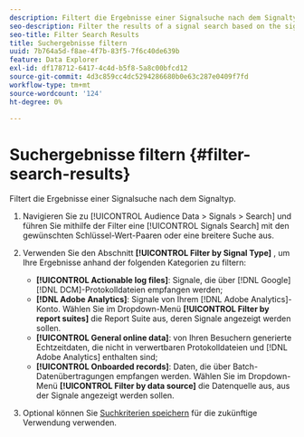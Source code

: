 ```yaml
---
description: Filtert die Ergebnisse einer Signalsuche nach dem Signaltyp.
seo-description: Filter the results of a signal search based on the signal type.
seo-title: Filter Search Results
title: Suchergebnisse filtern
uuid: 7b764a5d-f8ae-4f7b-83f5-7f6c40de639b
feature: Data Explorer
exl-id: df178712-6417-4c4d-b5f8-5a8c00bfcd12
source-git-commit: 4d3c859cc4dc5294286680b0e63c287e0409f7fd
workflow-type: tm+mt
source-wordcount: '124'
ht-degree: 0%

---
```


# Suchergebnisse filtern {#filter-search-results}

Filtert die Ergebnisse einer Signalsuche nach dem Signaltyp.

1. Navigieren Sie zu [!UICONTROL Audience Data > Signals > Search] und führen Sie mithilfe der Filter eine [!UICONTROL Signals Search] mit den gewünschten Schlüssel-Wert-Paaren oder eine breitere Suche aus.
1. Verwenden Sie den Abschnitt **[!UICONTROL Filter by Signal Type]** , um Ihre Ergebnisse anhand der folgenden Kategorien zu filtern:

   * **[!UICONTROL Actionable log files]**: Signale, die über [!DNL Google] [!DNL DCM]-Protokolldateien empfangen werden;
   * **[!DNL Adobe Analytics]**: Signale von Ihrem [!DNL Adobe Analytics]-Konto. Wählen Sie im Dropdown-Menü **[!UICONTROL Filter by report suites]** die Report Suite aus, deren Signale angezeigt werden sollen.
   * **[!UICONTROL General online data]**: von Ihren Besuchern generierte Echtzeitdaten, die nicht in verwertbaren Protokolldateien und [!DNL Adobe Analytics] enthalten sind;
   * **[!UICONTROL Onboarded records]**: Daten, die über Batch-Datenübertragungen empfangen werden. Wählen Sie im Dropdown-Menü **[!UICONTROL Filter by data source]** die Datenquelle aus, aus der Signale angezeigt werden sollen.

1. Optional können Sie [Suchkriterien speichern](../../../features/data-explorer/data-explorer-signals-search/data-explorer-save-search.md) für die zukünftige Verwendung verwenden.
